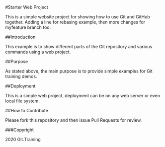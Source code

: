 #Starter Web Project

This is a simple website project for 
showing how to use Git and GitHub together.
Adding a line for rebasing example, then more changes for myfeature branch too.

##Introduction

This example is to show different parts of the 
Git repository and various commands using a web project.

##Purpose

As stated above, the main purpose is to provide
simple examples for Git training demos.

##Deployment

This is a simple web project, deployment can be 
on any web server or even local file system.

##How to Contribute

Please fork this repository and then issue Pull Requests for review.

###Copyright

2020 Git.Training